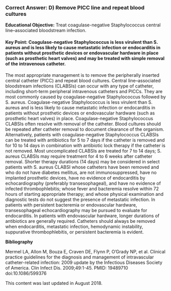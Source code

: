 
### Correct Answer: D) Remove PICC line and repeat blood cultures 

**Educational Objective:** Treat coagulase-negative Staphylococcus central line–associated bloodstream infection.

#### **Key Point:** Coagulase-negative Staphylococcus is less virulent than S. aureus and is less likely to cause metastatic infection or endocarditis in patients without prosthetic devices or endovascular hardware in place (such as prosthetic heart valves) and may be treated with simple removal of the intravenous catheter.

The most appropriate management is to remove the peripherally inserted central catheter (PICC) and repeat blood cultures. Central line–associated bloodstream infections (CLABSIs) can occur with any type of catheter, including short-term peripheral intravenous catheters and PICCs. They are most commonly caused by coagulase-negative Staphylococcus followed by S. aureus. Coagulase-negative Staphylococcus is less virulent than S. aureus and is less likely to cause metastatic infection or endocarditis in patients without prosthetic devices or endovascular hardware (such as prosthetic heart valves) in place. Coagulase-negative Staphylococcus CLABSIs often resolve with removal of the catheter. Blood cultures should be repeated after catheter removal to document clearance of the organism. Alternatively, patients with coagulase-negative Staphylococcus CLABSIs can be treated with antibiotics for 5 to 7 days if the catheter is removed and for 10 to 14 days in combination with antibiotic lock therapy if the catheter is not removed.
Most uncomplicated CLABSIs are treated for 7 to 14 days; S. aureus CLABSIs may require treatment for 4 to 6 weeks after catheter removal. Shorter therapy durations (14 days) may be considered in select patients with S. aureus CLABSI whose catheters have been removed and who do not have diabetes mellitus, are not immunosuppressed, have no implanted prosthetic devices, have no evidence of endocarditis by echocardiography (preferably transesophageal), and have no evidence of infected thrombophlebitis; whose fever and bacteremia resolve within 72 hours of starting appropriate therapy; and whose physical examination and diagnostic tests do not suggest the presence of metastatic infection.
In patients with persistent bacteremia or endovascular hardware, transesophageal echocardiography may be pursued to evaluate for endocarditis. In patients with endovascular hardware, longer durations of antibiotics are generally required. Catheters should always be removed when endocarditis, metastatic infection, hemodynamic instability, suppurative thrombophlebitis, or persistent bacteremia is evident.

**Bibliography**

Mermel LA, Allon M, Bouza E, Craven DE, Flynn P, O’Grady NP, et al. Clinical practice guidelines for the diagnosis and management of intravascular catheter-related infection: 2009 update by the Infectious Diseases Society of America. Clin Infect Dis. 2009;49:1-45. PMID: 19489710 doi:10.1086/599376

This content was last updated in August 2018.